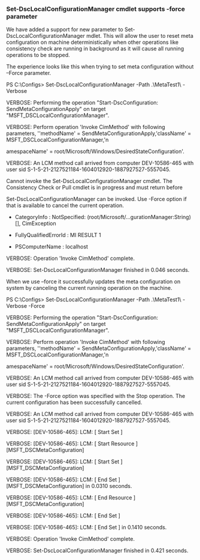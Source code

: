 ### Set-DscLocalConfigurationManager cmdlet supports -force parameter

We have added a support for new parameter to Set-DscLocalConfigurationManager mdlet. This will allow the user to reset meta configuration on machine deterministically when other operations like consistency check are running in background as it will cause all running operations to be stopped.

The experience looks like this when trying to set meta configuration without –Force parameter.

PS C:\\Configs&gt; Set-DscLocalConfigurationManager -Path .\\MetaTest1\\ -Verbose

VERBOSE: Performing the operation "Start-DscConfiguration: SendMetaConfigurationApply" on target "MSFT\_DSCLocalConfigurationManager".

VERBOSE: Perform operation 'Invoke CimMethod' with following parameters, ''methodName' = SendMetaConfigurationApply,'className' = MSFT\_DSCLocalConfigurationManager,'n

amespaceName' = root/Microsoft/Windows/DesiredStateConfiguration'.

VERBOSE: An LCM method call arrived from computer DEV-10586-465 with user sid S-1-5-21-2127521184-1604012920-1887927527-5557045.

Cannot invoke the Set-DscLocalConfigurationManager cmdlet. The Consistency Check or Pull cmdlet is in progress and must return before

Set-DscLocalConfigurationManager can be invoked. Use -Force option if that is available to cancel the current operation.

+ CategoryInfo : NotSpecified: (root/Microsoft/...gurationManager:String) \[\], CimException

+ FullyQualifiedErrorId : MI RESULT 1

+ PSComputerName : localhost

VERBOSE: Operation 'Invoke CimMethod' complete.

VERBOSE: Set-DscLocalConfigurationManager finished in 0.046 seconds.

When we use –force it successfully updates the meta configuration on system by canceling the current running operation on the machine.

PS C:\\Configs&gt; Set-DscLocalConfigurationManager -Path .\\MetaTest1\\ -Verbose -Force

VERBOSE: Performing the operation "Start-DscConfiguration: SendMetaConfigurationApply" on target "MSFT\_DSCLocalConfigurationManager".

VERBOSE: Perform operation 'Invoke CimMethod' with following parameters, ''methodName' = SendMetaConfigurationApply,'className' = MSFT\_DSCLocalConfigurationManager,'n

amespaceName' = root/Microsoft/Windows/DesiredStateConfiguration'.

VERBOSE: An LCM method call arrived from computer DEV-10586-465 with user sid S-1-5-21-2127521184-1604012920-1887927527-5557045.

VERBOSE: The -Force option was specified with the Stop operation. The current configuration has been successfully cancelled.

VERBOSE: An LCM method call arrived from computer DEV-10586-465 with user sid S-1-5-21-2127521184-1604012920-1887927527-5557045.

VERBOSE: \[DEV-10586-465\]: LCM: \[ Start Set \]

VERBOSE: \[DEV-10586-465\]: LCM: \[ Start Resource \] \[MSFT\_DSCMetaConfiguration\]

VERBOSE: \[DEV-10586-465\]: LCM: \[ Start Set \] \[MSFT\_DSCMetaConfiguration\]

VERBOSE: \[DEV-10586-465\]: LCM: \[ End Set \] \[MSFT\_DSCMetaConfiguration\] in 0.0310 seconds.

VERBOSE: \[DEV-10586-465\]: LCM: \[ End Resource \] \[MSFT\_DSCMetaConfiguration\]

VERBOSE: \[DEV-10586-465\]: LCM: \[ End Set \]

VERBOSE: \[DEV-10586-465\]: LCM: \[ End Set \] in 0.1410 seconds.

VERBOSE: Operation 'Invoke CimMethod' complete.

VERBOSE: Set-DscLocalConfigurationManager finished in 0.421 seconds.
